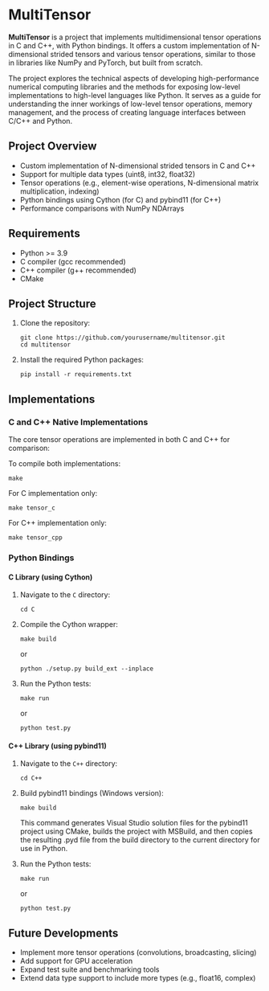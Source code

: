 # MultiTensor

**MultiTensor** is a project that implements multidimensional tensor operations in C and C++, with Python bindings. It offers a custom implementation of N-dimensional strided tensors and various tensor operations, similar to those in libraries like NumPy and PyTorch, but built from scratch.

The project explores the technical aspects of developing high-performance numerical computing libraries and the methods for exposing low-level implementations to high-level languages like Python. It serves as a guide for understanding the inner workings of low-level tensor operations, memory management, and the process of creating language interfaces between C/C++ and Python.

## Project Overview

- Custom implementation of N-dimensional strided tensors in C and C++
- Support for multiple data types (uint8, int32, float32)
- Tensor operations (e.g., element-wise operations, N-dimensional matrix multiplication, indexing)
- Python bindings using Cython (for C) and pybind11 (for C++)
- Performance comparisons with NumPy NDArrays

## Requirements

- Python >= 3.9
- C compiler (gcc recommended)
- C++ compiler (g++ recommended)
- CMake

## Project Structure

1. Clone the repository:
   ```
   git clone https://github.com/yourusername/multitensor.git
   cd multitensor
   ```

2. Install the required Python packages:
   ```
   pip install -r requirements.txt
   ```

## Implementations

### C and C++ Native Implementations

The core tensor operations are implemented in both C and C++ for comparison:

To compile both implementations:
```
make
```

For C implementation only:
```
make tensor_c
```

For C++ implementation only:
```
make tensor_cpp
```

### Python Bindings

#### C Library (using Cython)

1. Navigate to the `C` directory:
   ```
   cd C
   ```

2. Compile the Cython wrapper:
   ```
   make build
   ```
   or
   ```
   python ./setup.py build_ext --inplace
   ```

3. Run the Python tests:
   ```
   make run
   ```
   or
   ```
   python test.py
   ```

#### C++ Library (using pybind11)

1. Navigate to the `C++` directory:
   ```
   cd C++
   ```

2. Build pybind11 bindings (Windows version):
   ```
   make build
   ```
   This command generates Visual Studio solution files for the pybind11 project using CMake, builds the project with MSBuild, and then copies the resulting .pyd file from the build directory to the current directory for use in Python.

3. Run the Python tests:
   ```
   make run
   ```
   or
   ```
   python test.py
   ```

## Future Developments

- Implement more tensor operations (convolutions, broadcasting, slicing)
- Add support for GPU acceleration
- Expand test suite and benchmarking tools
- Extend data type support to include more types (e.g., float16, complex)